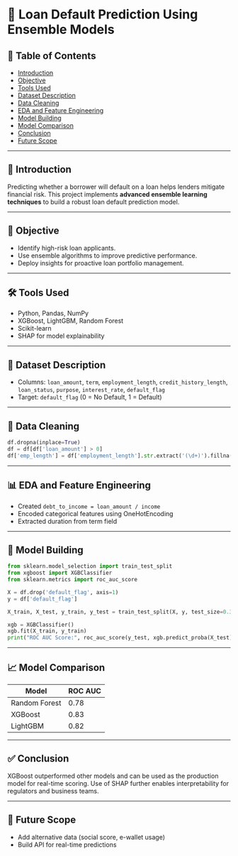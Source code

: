 
# 🏦 Loan Default Prediction Using Ensemble Models

## 📌 Table of Contents

- [Introduction](#introduction)
- [Objective](#objective)
- [Tools Used](#tools-used)
- [Dataset Description](#dataset-description)
- [Data Cleaning](#data-cleaning)
- [EDA and Feature Engineering](#eda-and-feature-engineering)
- [Model Building](#model-building)
- [Model Comparison](#model-comparison)
- [Conclusion](#conclusion)
- [Future Scope](#future-scope)

---

## 📖 Introduction

Predicting whether a borrower will default on a loan helps lenders mitigate financial risk. This project implements **advanced ensemble learning techniques** to build a robust loan default prediction model.

---

## 🎯 Objective

- Identify high-risk loan applicants.
- Use ensemble algorithms to improve predictive performance.
- Deploy insights for proactive loan portfolio management.

---

## 🛠️ Tools Used

- Python, Pandas, NumPy
- XGBoost, LightGBM, Random Forest
- Scikit-learn
- SHAP for model explainability

---

## 📂 Dataset Description

- Columns: `loan_amount`, `term`, `employment_length`, `credit_history_length`, `loan_status`, `purpose`, `interest_rate`, `default_flag`
- Target: `default_flag` (0 = No Default, 1 = Default)

---

## 🧹 Data Cleaning

```python
df.dropna(inplace=True)
df = df[df['loan_amount'] > 0]
df['emp_length'] = df['employment_length'].str.extract('(\d+)').fillna(0).astype(int)
```

---

## 📊 EDA and Feature Engineering

- Created `debt_to_income = loan_amount / income`
- Encoded categorical features using OneHotEncoding
- Extracted duration from term field

---

## 🤖 Model Building

```python
from sklearn.model_selection import train_test_split
from xgboost import XGBClassifier
from sklearn.metrics import roc_auc_score

X = df.drop('default_flag', axis=1)
y = df['default_flag']

X_train, X_test, y_train, y_test = train_test_split(X, y, test_size=0.3, stratify=y, random_state=42)

xgb = XGBClassifier()
xgb.fit(X_train, y_train)
print("ROC AUC Score:", roc_auc_score(y_test, xgb.predict_proba(X_test)[:,1]))
```

---

## 📈 Model Comparison

| Model         | ROC AUC |
|---------------|---------|
| Random Forest | 0.78    |
| XGBoost       | 0.83    |
| LightGBM      | 0.82    |

---

## ✅ Conclusion

XGBoost outperformed other models and can be used as the production model for real-time scoring. Use of SHAP further enables interpretability for regulators and business teams.

---

## 🔮 Future Scope

- Add alternative data (social score, e-wallet usage)
- Build API for real-time predictions
